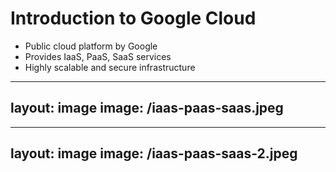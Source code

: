 # Introduction to Google Cloud

- Public cloud platform by Google
- Provides IaaS, PaaS, SaaS services
- Highly scalable and secure infrastructure

---
layout: image
image: /iaas-paas-saas.jpeg
---

<!--
Cloud Dev girl sketches are excellent. See: https://www.thecloudgirl.dev/sketches
-->

---
layout: image
image: /iaas-paas-saas-2.jpeg
---

<!--
I think the CaaS and FaaS columns are confusing
-->
